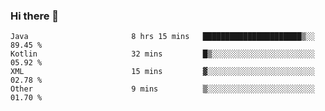 ### Hi there 👋

<!--START_SECTION:waka-->

```text
Java                       8 hrs 15 mins   ██████████████████████▒░░   89.45 %
Kotlin                     32 mins         █▒░░░░░░░░░░░░░░░░░░░░░░░   05.92 %
XML                        15 mins         ▓░░░░░░░░░░░░░░░░░░░░░░░░   02.78 %
Other                      9 mins          ▒░░░░░░░░░░░░░░░░░░░░░░░░   01.70 %
```

<!--END_SECTION:waka-->

<!--
**jerry-shao/jerry-shao** is a ✨ _special_ ✨ repository because its `README.md` (this file) appears on your GitHub profile.

Here are some ideas to get you started:

- 🔭 I’m currently working on ...
- 🌱 I’m currently learning ...
- 👯 I’m looking to collaborate on ...
- 🤔 I’m looking for help with ...
- 💬 Ask me about ...
- 📫 How to reach me: ...
- 😄 Pronouns: ...
- ⚡ Fun fact: ...
-->
